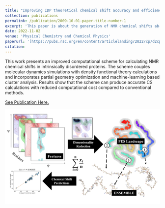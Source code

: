 ```yaml
---
title: "Improving IDP theoretical chemical shift accuracy and efficiency through a combined MD/ADMA/DFT and machine learning approach"
collection: publications
permalink: /publication/2009-10-01-paper-title-number-1
excerpt: 'This paper is about the generation of NMR chemical shifts ab-inito from IDP trajectories using a multiscale approach.'
date: 2022-11-02
venue: 'Physical Chemistry and Chemical Physics'
paperurl: '[https://pubs.rsc.org/en/content/articlelanding/2022/cp/d2cp01638a](https://pubs.rsc.org/en/content/articlelanding/2022/cp/d2cp01638a)'
citation:
---
```


This work presents an improved computational scheme for calculating NMR chemical shifts in intrinsically disordered proteins. The scheme couples molecular dynamics simulations with density functional theory calculations and incorporates partial geometry optimization and machine-learning based cluster analysis. Results show that the scheme can produce accurate CS calculations with reduced computational cost compared to conventional methods. 

[See Publication Here.](https://pubs.rsc.org/en/content/articlelanding/2022/cp/d2cp01638a)

![Main](/images/Main.png)

